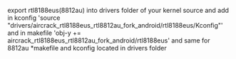 
export rtl8188eus(8812au) into drivers folder of your kernel source and add in kconfig 'source "drivers/aircrack_rtl8188eus_rtl8812au_fork_android/rtl8188eus/Kconfig"' and in makefile 'obj-y += aircrack_rtl8188eus_rtl8812au_fork_android/rtl8188eus' and same for 8812au *makefile and kconfig located in drivers folder
